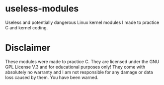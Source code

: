 # useless-modules
Useless and potentially dangerous Linux kernel modules I made to practice C and kernel coding. 
# Disclaimer
These modules were made to practice C. They are licensed under the GNU GPL License V.3 and for educational purposes only! They come with absolutely no warranty and I am not responsible for any damage or data loss caused by them. You have been warned.



